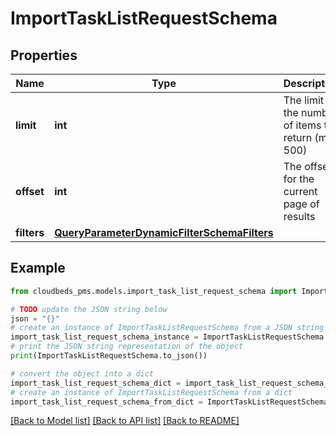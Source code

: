 # ImportTaskListRequestSchema


## Properties

Name | Type | Description | Notes
------------ | ------------- | ------------- | -------------
**limit** | **int** | The limit for the number of items to return (max 500) | [optional] [default to 100]
**offset** | **int** | The offset for the current page of results | [optional] [default to 0]
**filters** | [**QueryParameterDynamicFilterSchemaFilters**](QueryParameterDynamicFilterSchemaFilters.md) |  | [optional] 

## Example

```python
from cloudbeds_pms.models.import_task_list_request_schema import ImportTaskListRequestSchema

# TODO update the JSON string below
json = "{}"
# create an instance of ImportTaskListRequestSchema from a JSON string
import_task_list_request_schema_instance = ImportTaskListRequestSchema.from_json(json)
# print the JSON string representation of the object
print(ImportTaskListRequestSchema.to_json())

# convert the object into a dict
import_task_list_request_schema_dict = import_task_list_request_schema_instance.to_dict()
# create an instance of ImportTaskListRequestSchema from a dict
import_task_list_request_schema_from_dict = ImportTaskListRequestSchema.from_dict(import_task_list_request_schema_dict)
```
[[Back to Model list]](../README.md#documentation-for-models) [[Back to API list]](../README.md#documentation-for-api-endpoints) [[Back to README]](../README.md)


